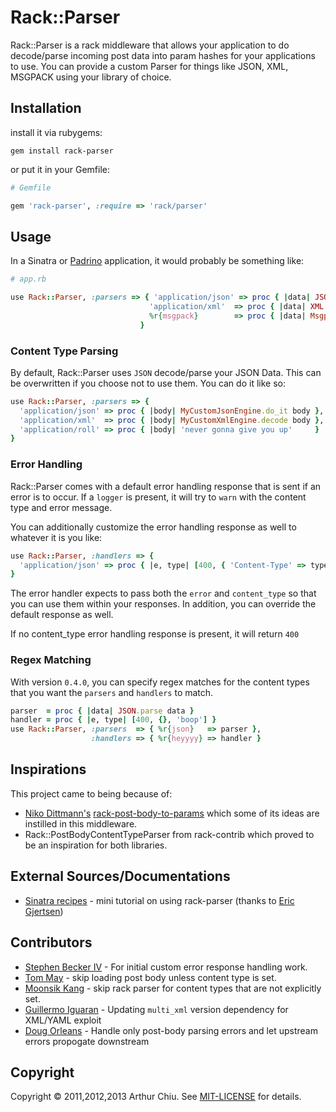 # Rack::Parser #

Rack::Parser is a rack middleware that allows your application to do decode/parse incoming post data
into param hashes for your applications to use. You can provide a custom
Parser for things like JSON, XML, MSGPACK using your library of choice.

## Installation ##

install it via rubygems:

```
gem install rack-parser
```

or put it in your Gemfile:

```ruby
# Gemfile

gem 'rack-parser', :require => 'rack/parser'
```

## Usage ##

In a Sinatra or [Padrino](http://padrinorb.com) application, it would probably be something like:

```ruby
# app.rb

use Rack::Parser, :parsers => { 'application/json' => proc { |data| JSON.parse data },
                               'application/xml'  => proc { |data| XML.parse data },
                               %r{msgpack}        => proc { |data| Msgpack.parse data }
                             }
```

### Content Type Parsing ###

By default, Rack::Parser uses `JSON` decode/parse your JSON Data. This can be overwritten if you choose not to use
them. You can do it like so:

```ruby
use Rack::Parser, :parsers => {
  'application/json' => proc { |body| MyCustomJsonEngine.do_it body },
  'application/xml'  => proc { |body| MyCustomXmlEngine.decode body },
  'application/roll' => proc { |body| 'never gonna give you up'     }
}
```

### Error Handling ###

Rack::Parser comes with a default error handling response that is sent
if an error is to occur. If a `logger` is present, it will try to `warn`
with the content type and error message.

You can additionally customize the error handling response as well to
whatever it is you like:

```ruby
use Rack::Parser, :handlers => {
  'application/json' => proc { |e, type| [400, { 'Content-Type' => type }, ["broke"]] }
}
```

The error handler expects to pass both the `error` and `content_type` so
that you can use them within your responses. In addition, you can
override the default response as well.

If no content_type error handling response is present, it will return `400`

### Regex Matching ###

With version `0.4.0`, you can specify regex matches for the content
types that you want the `parsers` and `handlers` to match.

```ruby
parser  = proc { |data| JSON.parse data }
handler = proc { |e, type| [400, {}, 'boop'] }
use Rack::Parser, :parsers  => { %r{json}   => parser },
                  :handlers => { %r{heyyyy} => handler }
```

## Inspirations ##

This project came to being because of:

* [Niko Dittmann's](https://www.github.com/niko) [rack-post-body-to-params](https://www.github.com/niko/rack-post-body-to-params) which some of its ideas are instilled in this middleware.
* Rack::PostBodyContentTypeParser from rack-contrib which proved to be an inspiration for both libraries.


## External Sources/Documentations

* [Sinatra recipes](https://github.com/sinatra/sinatra-recipes/blob/master/middleware/rack_parser.md) - mini tutorial on using rack-parser (thanks to [Eric Gjertsen](https://github.com/ericgj))


## Contributors ##

* [Stephen Becker IV](https://github.com/sbeckeriv) - For initial custom error response handling work.
* [Tom May](https://github.com/tommay) - skip loading post body unless content type is set.
* [Moonsik Kang](https://github.com/deepblue) - skip rack parser for content types that are not explicitly set.
* [Guillermo Iguaran](https://github.com/guilleiguaran) - Updating `multi_xml` version dependency for XML/YAML exploit
* [Doug Orleans](https://github.com/dougo) - Handle only post-body parsing errors and let upstream errors propogate downstream

## Copyright

Copyright © 2011,2012,2013 Arthur Chiu. See [MIT-LICENSE](https://github.com/achiu/rack-parser/blob/master/MIT-LICENSE) for details.

